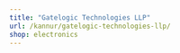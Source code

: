 ```yaml
---
title: "Gatelogic Technologies LLP"
url: /kannur/gatelogic-technologies-llp/
shop: electronics
---
```

